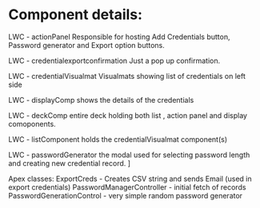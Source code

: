 # Component details: 


LWC - actionPanel 
Responsible for hosting Add Credentials button, Password generator and Export option buttons.

LWC - credentialexportconfirmation
Just a pop up confirmation.

LWC - credentialVisualmat
Visualmats showing list of credentials on left side

LWC - displayComp
shows the details of the credentials

LWC - deckComp
entire deck holding both list , action panel and display comoponents. 

LWC - listComponent
holds the credentialVisualmat component(s) 

LWC - passwordGenerator
the modal used for selecting password length and creating new credential record. ]

Apex classes: 
ExportCreds - Creates CSV string and sends Email (used in export credentials)
PasswordManagerController - initial fetch of records 
PasswordGenerationControl - very simple random password generator
